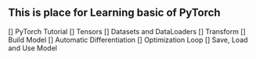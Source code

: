 ## This is place for Learning basic of PyTorch

[] PyTorch Tutorial
  [] Tensors
  [] Datasets and DataLoaders
  [] Transform
  [] Build Model
  [] Automatic Differentiation
  [] Optimization Loop
  [] Save, Load and Use Model
